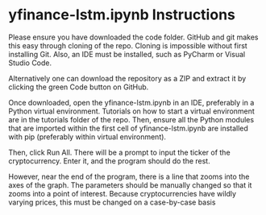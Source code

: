 # yfinance-lstm.ipynb Instructions

Please ensure you have downloaded the code folder. GitHub and git makes this easy
through cloning of the repo. Cloning is impossible without first installing Git.
Also, an IDE must be installed, such as PyCharm or Visual Studio Code.

Alternatively one can download the repository as a ZIP and extract it by clicking
the green Code button on GitHub.

Once downloaded, open the yfinance-lstm.ipynb in an IDE, preferably in a Python
virtual environment. Tutorials on how to start a virtual environment are in the
tutorials folder of the repo. Then, ensure all the Python modules that are imported
within the first cell of yfinance-lstm.ipynb are installed with pip (preferably
within virtual environment).

Then, click Run All. There will be a prompt to input the ticker of the cryptocurrency.
Enter it, and the program should do the rest.

However, near the end of the program, there is a line that zooms into the axes of
the graph. The parameters should be manually changed so that it zooms into a point
of interest. Because cryptocurrencies have wildly varying prices, this must be
changed on a case-by-case basis